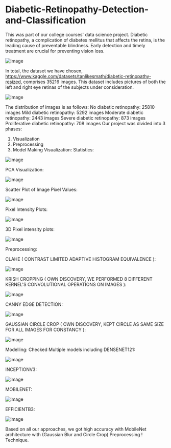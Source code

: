 # Diabetic-Retinopathy-Detection-and-Classification

This was part of our college courses' data science project. Diabetic retinopathy, a complication of diabetes mellitus that affects the retina, is the leading cause of preventable blindness. Early detection and timely treatment are crucial for preventing vision loss.

![image](https://github.com/user-attachments/assets/c4127443-7fa6-44a3-8e2c-9f4d2efaa6a6)

In total, the dataset we have chosen, https://www.kaggle.com/datasets/tanlikesmath/diabetic-retinopathy-resized, comprises 35216 images. This dataset includes pictures of both the left and right eye retinas of the subjects under consideration.

![image](https://github.com/user-attachments/assets/d3b17662-3a94-49f4-9cc1-235a9a6cda62)

The distribution of images is as follows: No diabetic retinopathy: 25810 images Mild diabetic retinopathy: 5292 images Moderate diabetic retinopathy: 2443 images Severe diabetic retinopathy: 873 images Proliferative diabetic retinopathy: 708 images Our project was divided into 3 phases:

1. Visualization
2. Preprocessing
3. Model Making
Visualization: 
Statistics:

![image](https://github.com/user-attachments/assets/0b122b3f-6d8a-42f1-873f-d9a693c9b0cf)

PCA Visualization:

![image](https://github.com/user-attachments/assets/14995632-1d56-4fc8-8d10-84eb333ba8f7)

Scatter Plot of Image Pixel Values:

![image](https://github.com/user-attachments/assets/9c24aae7-514d-4943-9f4c-716591a1599d)

Pixel Intensity Plots:

![image](https://github.com/user-attachments/assets/ccb2dde1-e073-4140-a550-75fd0c3db516)

3D Pixel intensity plots:

![image](https://github.com/user-attachments/assets/e7179979-6cf8-443a-8d5e-88dc37f51109)

Preprocessing: 

CLAHE ( CONTRAST LIMITED ADAPTIVE HISTOGRAM EQUIVALENCE ):

![image](https://github.com/user-attachments/assets/72b71b08-e8a2-4a17-b3ba-2ed83cf68edf)

KRISH CROPPING ( OWN DISCOVERY, WE PERFORMED 8 DIFFERENT KERNEL'S CONVOLUTIONAL OPERATIONS ON IMAGES ):

![image](https://github.com/user-attachments/assets/b11907be-df0e-48f0-b69f-dddae5b1fe54)

CANNY EDGE DETECTION:

![image](https://github.com/user-attachments/assets/5781c620-0e57-4a7b-bf67-cff5c7be0155)

GAUSSIAN CIRCLE CROP ( OWN DISCOVERY, KEPT CIRCLE AS SAME SIZE FOR ALL IMAGES FOR CONSTANCY ):

![image](https://github.com/user-attachments/assets/91ec2753-46bb-475a-8f4b-96443b3c0bf4)

Modelling: Checked Multiple models including DENSENET121:

![image](https://github.com/user-attachments/assets/f4151c48-fce9-4bc0-a9bd-97a4c92c8cb6)

INCEPTIONV3:

![image](https://github.com/user-attachments/assets/b238ac2f-9658-4b78-9818-47aab63b86ee)

MOBILENET:

![image](https://github.com/user-attachments/assets/d4579b3e-9247-43e9-bae1-0aa3135c82d2)

EFFICIENTB3:

![image](https://github.com/user-attachments/assets/48327cb1-2193-4eb2-aca5-8964f8af7780)

Based on all our approaches, we got high accuracy with MobileNet architecture with (Gaussian Blur and Circle Crop) Preprocessing ! Technique.
